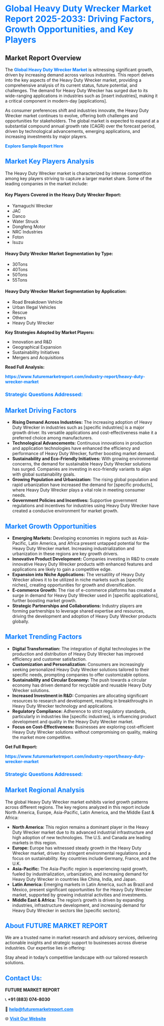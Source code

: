 <h1 style="color: #007BFF;">Global Heavy Duty Wrecker Market Report 2025-2033: Driving Factors, Growth Opportunities, and Key Players</h1>

<section id="overview">
<h2>Market Report Overview</h2>
<p>The <a href="https://www.futuremarketreport.com/industry-report/heavy-duty-wrecker-market" style="color: #007BFF; text-decoration: none;"><strong>Global Heavy Duty Wrecker Market</strong></a> is witnessing significant growth, driven by increasing demand across various industries. This report delves into the key aspects of the Heavy Duty Wrecker market, providing a comprehensive analysis of its current status, future potential, and challenges. The demand for Heavy Duty Wrecker has surged due to its wide-ranging applications in industries such as [insert industries], making it a critical component in modern-day [applications].</p>
<p>As consumer preferences shift and industries innovate, the Heavy Duty Wrecker market continues to evolve, offering both challenges and opportunities for stakeholders. The global market is expected to expand at a substantial compound annual growth rate (CAGR) over the forecast period, driven by technological advancements, emerging applications, and increasing investments by major players.</p>
</section>

<section id="overview">
<p><a href="https://www.futuremarketreport.com/request-sample/reportId=125933" style="color: #007BFF; text-decoration: none;"><strong>Explore Sample Report Here</strong></a></p>
</section>

<section id="key-players">
<h2 style="color: #007BFF;">Market Key Players Analysis</h2>
<p>The Heavy Duty Wrecker market is characterized by intense competition among key players striving to capture a larger market share. Some of the leading companies in the market include:</p>
<h4>Key Players Covered in the Heavy Duty Wrecker Report:</h4>
<ul><li>Yamaguchi Wrecker</li><li>JAC</li><li>Danco</li><li>Water Struck</li><li>Dongfeng Motor</li><li>NRC Industries</li><li>Foton</li><li>Isuzu</li></ul>
<h4>Heavy Duty Wrecker Market Segmentation by Type:</h4>
<ul><li>30Tons</li><li>40Tons</li><li>50Tons</li><li>55Tons</li></ul>

<h4>Heavy Duty Wrecker Market Segmentation by Application:</h4>
<ul><li>Road Breakdown Vehicle</li><li>Urban Illegal Vehicles</li><li>Rescue</li><li>Others</li><li>Heavy Duty Wrecker</li></ul>
<p><strong>Key Strategies Adopted by Market Players:</strong></p>
<ul>
<li>Innovation and R&D</li>
<li>Geographical Expansion</li>
<li>Sustainability Initiatives</li>
<li>Mergers and Acquisitions</li>
</ul>
</section>

<section>
<p><strong>Read Full Analysis: </strong></p><a href="https://www.futuremarketreport.com/industry-report/heavy-duty-wrecker-market" style="color: #007BFF; text-decoration: none;"><strong>https://www.futuremarketreport.com/industry-report/heavy-duty-wrecker-market</strong></a>
<h3 style="color: #007BFF;">Strategic Questions Addressed:</h3>
</section>

<section id="driving-factors">
<h2 style="color: #007BFF;">Market Driving Factors</h2>
<ul>
<li><strong>Rising Demand Across Industries:</strong> The increasing adoption of Heavy Duty Wrecker in industries such as [specific industries] is a major growth driver. Its versatile applications and cost-effectiveness make it a preferred choice among manufacturers.</li>
<li><strong>Technological Advancements:</strong> Continuous innovations in production and application technologies have enhanced the efficiency and performance of Heavy Duty Wrecker, further boosting market demand.</li>
<li><strong>Sustainability and Eco-Friendly Initiatives:</strong> With growing environmental concerns, the demand for sustainable Heavy Duty Wrecker solutions has surged. Companies are investing in eco-friendly variants to align with global sustainability goals.</li>
<li><strong>Growing Population and Urbanization:</strong> The rising global population and rapid urbanization have increased the demand for [specific products], where Heavy Duty Wrecker plays a vital role in meeting consumer needs.</li>
<li><strong>Government Policies and Incentives:</strong> Supportive government regulations and incentives for industries using Heavy Duty Wrecker have created a conducive environment for market growth.</li>
</ul>
</section>

<section id="growth-opportunities">
<h2 style="color: #007BFF;">Market Growth Opportunities</h2>
<ul>
<li><strong>Emerging Markets:</strong> Developing economies in regions such as Asia-Pacific, Latin America, and Africa present untapped potential for the Heavy Duty Wrecker market. Increasing industrialization and urbanization in these regions are key growth drivers.</li>
<li><strong>Innovative Product Development:</strong> Companies investing in R&D to create innovative Heavy Duty Wrecker products with enhanced features and applications are likely to gain a competitive edge.</li>
<li><strong>Expansion into Niche Applications:</strong> The versatility of Heavy Duty Wrecker allows it to be utilized in niche markets such as [specific niches], creating opportunities for growth and diversification.</li>
<li><strong>E-commerce Growth:</strong> The rise of e-commerce platforms has created a surge in demand for Heavy Duty Wrecker used in [specific applications], further boosting market growth.</li>
<li><strong>Strategic Partnerships and Collaborations:</strong> Industry players are forming partnerships to leverage shared expertise and resources, driving the development and adoption of Heavy Duty Wrecker products globally.</li>
</ul>
</section>

<section id="trending-factors">
<h2 style="color: #007BFF;">Market Trending Factors</h2>
<ul>
<li><strong>Digital Transformation:</strong> The integration of digital technologies in the production and distribution of Heavy Duty Wrecker has improved efficiency and customer satisfaction.</li>
<li><strong>Customization and Personalization:</strong> Consumers are increasingly seeking personalized Heavy Duty Wrecker solutions tailored to their specific needs, prompting companies to offer customizable options.</li>
<li><strong>Sustainability and Circular Economy:</strong> The push towards a circular economy has driven demand for recyclable and reusable Heavy Duty Wrecker solutions.</li>
<li><strong>Increased Investment in R&D:</strong> Companies are allocating significant resources to research and development, resulting in breakthroughs in Heavy Duty Wrecker technology and applications.</li>
<li><strong>Regulatory Compliance:</strong> Adherence to strict regulatory standards, particularly in industries like [specific industries], is influencing product development and quality in the Heavy Duty Wrecker market.</li>
<li><strong>Focus on Cost-Effectiveness:</strong> Businesses are exploring cost-efficient Heavy Duty Wrecker solutions without compromising on quality, making the market more competitive.</li>
</ul>
</section>

<section>
<p><strong>Get Full Report: </strong></p><a href="https://www.futuremarketreport.com/industry-report/heavy-duty-wrecker-market" style="color: #007BFF; text-decoration: none;"><strong>https://www.futuremarketreport.com/industry-report/heavy-duty-wrecker-market</strong></a>
<h3 style="color: #007BFF;">Strategic Questions Addressed:</h3>
</section>


<section id="regional-analysis">
<h2 style="color: #007BFF;">Market Regional Analysis</h2>
<p>The global Heavy Duty Wrecker market exhibits varied growth patterns across different regions. The key regions analyzed in this report include North America, Europe, Asia-Pacific, Latin America, and the Middle East & Africa:</p>
<ul>
<li><strong>North America:</strong> This region remains a dominant player in the Heavy Duty Wrecker market due to its advanced industrial infrastructure and high adoption of new technologies. The U.S. and Canada are leading markets in this region.</li>
<li><strong>Europe:</strong> Europe has witnessed steady growth in the Heavy Duty Wrecker market, driven by stringent environmental regulations and a focus on sustainability. Key countries include Germany, France, and the U.K.</li>
<li><strong>Asia-Pacific:</strong> The Asia-Pacific region is experiencing rapid growth, fueled by industrialization, urbanization, and increasing demand for Heavy Duty Wrecker in countries like China, India, and Japan.</li>
<li><strong>Latin America:</strong> Emerging markets in Latin America, such as Brazil and Mexico, present significant opportunities for the Heavy Duty Wrecker market, supported by growing industrial activities and investments.</li>
<li><strong>Middle East & Africa:</strong> The region’s growth is driven by expanding industries, infrastructure development, and increasing demand for Heavy Duty Wrecker in sectors like [specific sectors].</li>
</ul>
</section>

<footer>
<h2 style="color: #007BFF;">About FUTURE MARKET REPORT</h2>
<p>We are a trusted name in market research and advisory services, delivering actionable insights and strategic support to businesses across diverse industries. Our expertise lies in offering:</p>

<p>Stay ahead in today’s competitive landscape with our tailored research solutions.</p>

<h2 style="color: #007BFF;">Contact Us:</h2>
<p><strong>FUTURE MARKET REPORT</strong></p>
<p>📞 <strong>+91 (883) 074-8030</strong></p>
<p>📧 <strong><a href="mailto:help@futuremarketreport.com" style="color: #007BFF;">help@futuremarketreport.com</a></strong></p>
<p>🌐 <strong><a href="https://www.futuremarketreport.com/" style="color: #007BFF;">Visit Our Website</a></strong></p>
</footer>